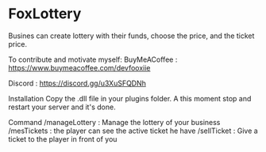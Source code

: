# FoxLottery
 Busines can create lottery with their funds, choose the price, and the ticket price.
 
To contribute and motivate myself:
BuyMeACoffee : https://www.buymeacoffee.com/devfooxiie

Discord : https://discord.gg/u3XuSFQDNh

Installation
Copy the .dll file in your plugins folder. A this moment stop and restart your server and it's done.

Command
/manageLottery : Manage the lottery of your business
/mesTickets : the player can see the active ticket he have
/sellTicket : Give a ticket to the player in front of you
